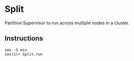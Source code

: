 # Split

Partition Supervisor to run across multiple nodes in a cluster.

## Instructions

```
iex -S mix
iex(1)> Split.run
```



